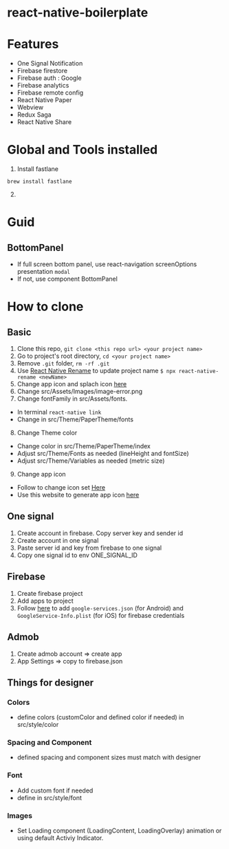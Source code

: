 # react-native-boilerplate

# Features
- One Signal Notification
- Firebase firestore
- Firebase auth : Google
- Firebase analytics
- Firebase remote config
- React Native Paper
- Webview
- Redux Saga
- React Native Share

# Global and Tools installed
1. Install fastlane
```
brew install fastlane
```
2. 

# Guid
## BottomPanel
- If full screen bottom panel, use react-navigation screenOptions presentation `modal`
- If not, use component BottomPanel

# How to clone
## Basic
1. Clone this repo, `git clone <this repo url> <your project name>`
2. Go to project's root directory, `cd <your project name>`
3. Remove `.git` folder, `rm -rf .git`
4. Use [React Native Rename](https://github.com/junedomingo/react-native-rename) to update project name `$ npx react-native-rename <newName>`
5. Change app icon and splach icon [here](https://thecodingmachine.github.io/react-native-boilerplate/docs/Configuration)
6. Change src/Assets/Images/image-error.png
7. Change fontFamily in src/Assets/fonts.
  - In terminal `react-native link`
  - Change in src/Theme/PaperTheme/fonts
8. Change Theme color
  - Change color in src/Theme/PaperTheme/index
  - Adjust src/Theme/Fonts as needed (lineHeight and fontSize)
  - Adjust src/Theme/Variables as needed (metric size)
9. Change app icon
  - Follow to change icon set [Here](https://aboutreact.com/react-native-change-app-icon/)
  - Use this website to generate app icon [here](https://appicon.co/)

## One signal
1. Create account in firebase. Copy server key and sender id
2. Create account in one signal
3. Paste server id and key from firebase to one signal
4. Copy one signal id to env ONE_SIGNAL_ID

## Firebase
1. Create firebase project
2. Add apps to project
3. Follow [here](https://rnfirebase.io/) to add `google-services.json` (for Android) and `GoogleService-Info.plist` (for iOS) for firebase credentials

## Admob
1. Create admob account => create app
2. App Settings => copy to firebase.json
## Things for designer
### Colors
- define colors (customColor and defined color if needed) in src/style/color
### Spacing and Component
- defined spacing and component sizes must match with designer
### Font
- Add custom font if needed
- define in src/style/font
### Images
- Set Loading component (LoadingContent, LoadingOverlay) animation or using default Activiy Indicator.